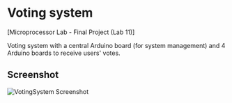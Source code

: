 # Voting system

[Microprocessor Lab - Final Project (Lab 11)]

Voting system with a central Arduino board (for system management) and 4 Arduino boards to receive users' votes.

## Screenshot

![VotingSystem Screenshot](https://raw.githubusercontent.com/goli-mary-m/Voting-System-Arduino/master/.github/VotingSystem-Screenshot.jpg)


